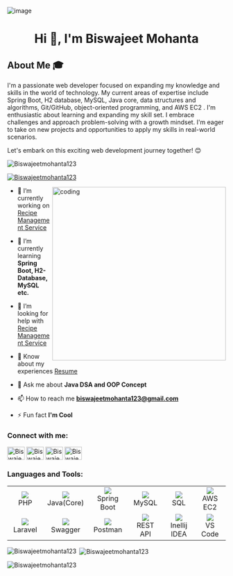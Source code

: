 ![image](https://github.com/user-attachments/assets/9af467d1-836a-42ab-a0a7-888286df0196)<h1 align="center">Hi 👋, I'm Biswajeet Mohanta</h1>

## About Me 🎓

I'm a passionate web developer focused on expanding my knowledge and skills in the world of technology. My current areas of expertise include Spring Boot, H2 database, MySQL, Java core, data structures and algorithms, Git/GitHub, object-oriented programming, and AWS EC2 .
I'm enthusiastic about learning and expanding my skill set. I embrace challenges and approach problem-solving with a growth mindset. I'm eager to take on new projects and opportunities to apply my skills in real-world scenarios.

Let's embark on this exciting web development journey together! 😊

<p align="left"> <img src="https://komarev.com/ghpvc/?username=Biswajeetmohanta123&label=Profile%20views&color=0e75b6&style=flat" alt="Biswajeetmohanta123" /> </p>

<p align="left"> <a href="https://github.com/ryo-ma/github-profile-trophy"><img src="https://github-profile-trophy.vercel.app/?username=Biswajeetmohanta123" alt="Biswajeetmohanta123" /></a> </p>

<img align="right" alt="coding" width="400" src="https://encrypted-tbn0.gstatic.com/images?q=tbn:ANd9GcR5t25mw9ZSdvlG-mVue69-5V8cEsvZowVzhw&usqp=CAU">

- 🔭 I’m currently working on [Recipe Management Service](https://github.com/Biswajeetmohanta123/RecipeManagementService)

- 🌱 I’m currently learning **Spring Boot, H2-Database, MySQL etc.**

- 🤝 I’m looking for help with [Recipe Management Service](https://github.com/Biswajeetmohanta123/RecipeManagementService)

- 📄 Know about my experiences [Resume](https://docs.google.com/document/d/1aPkPehBBuYyl4Xq5cb4_mbISosWtgck23Dm9nsUGaNA/edit?usp=sharing)

- 💬 Ask me about **Java DSA and OOP Concept**

- 📫 How to reach me **biswajeetmohanta123@gmail.com**

- ⚡ Fun fact **I'm Cool**

<h3 align="left">Connect with me:</h3>
<p align="left">
<a href="https://linkedin.com/in/itsmebiswajeet" target="blank"><img align="center" src="https://upload.wikimedia.org/wikipedia/commons/8/81/LinkedIn_icon.svg" alt="Biswajeet" height="30" width="40" /></a>
<a href="https://instagram.com/technophyle_raja" target="blank"><img align="center" src="https://upload.wikimedia.org/wikipedia/commons/9/95/Instagram_logo_2022.svg" alt="Biswajeet" height="30" width="40" /></a>
<a href="https://www.hackerrank.com/biswajeetmohant2" target="blank"><img align="center" src="https://upload.wikimedia.org/wikipedia/commons/4/40/HackerRank_Icon-1000px.png" alt="Biswajeet" height="30" width="40" /></a>
<a href="https://www.leetcode.com/Biswajeet123" target="blank"><img align="center" src="https://upload.wikimedia.org/wikipedia/commons/8/8e/LeetCode_Logo_1.png" alt="Biswajeet" height="30" width="40" /></a>
</p>

<h3 align="left">Languages and Tools:</h3>

<table>
  <tr>
    <td align="center" width="96">
      <a href="#">
        <img src="https://logodownload.org/wp-content/uploads/2016/10/php-logo.png" />
      </a>
      <br>PHP
    </td>
    <td align="center" width="96">
      <a href="#">
        <img src="https://th.bing.com/th/id/OIP.PZl9YNsOvSdYzlZ537h2_gHaEo?pid=ImgDet&rs=1" />
      </a>
      <br>Java(Core)
    </td>
    <td align="center" width="96">
      <a href="#">
        <img src="https://tvd12.com/wp-content/uploads/springboot.jpeg" />
      </a>
      <br>Spring Boot
    </td>
    <td align="center" width="96">
      <a href="#">
        <img src="https://logodownload.org/wp-content/uploads/2016/10/mysql-logo-1.png" />
      </a>
      <br>MySQL
    </td>
    <td align="center" width="96">
    <a href="#">
    <img src="https://th.bing.com/th/id/R.90871c6822607179f5d2cfd583f4aaeb?rik=Mjq2poldFRqyvw&riu=http%3a%2f%2fwww.hurricanesoftwares.com%2fwp-content%2fuploads%2f2009%2f06%2flogo_sql.gif&ehk=27JxvMmqZFhRjZW6EUR%2bEluINM9IT31PJLg9teQcucY%3d&risl=&pid=ImgRaw&r=0" />
      </a>
      <br>SQL
    </td>
    <td align="center" width="96">
    <a href="#">
        <img src="https://th.bing.com/th/id/OIP.LJw8aitT6YkTxXt56C5ahAHaEw?pid=ImgDet&rs=1" />
      </a>
      <br>AWS EC2
    </td>
    </tr>
    <tr>
    <td align="center" width="96">
    <a href="#">
        <img src="https://avatars.githubusercontent.com/u/958072?s=48&v=4" />
      </a>
      <br>Laravel
    </td>
      <td align="center" width="96">
    <a href="#">
        <img src="https://pbs.twimg.com/profile_images/524354309668872194/4cka4Q7w.png" />
      </a>
      <br>Swagger
    </td>
    <td align="center" width="96">
     <a href="#">
        <img src="https://th.bing.com/th/id/R.673b1ed375a2b13043c1230afb57f267?rik=NOce5jSRXQkncA&riu=http%3a%2f%2fww1.prweb.com%2fprfiles%2f2018%2f10%2f05%2f15812110%2fpostman-logo-vert-2018.png&ehk=KfSYC3SA2j1%2fKgWiDwcGbPAULQ0LKtnGNNpO1G0xrEQ%3d&risl=&pid=ImgRaw&r=0" />
      </a>
      <br>Postman
    </td>
    <td align="center" width="96">
    <a href="#">
        <img src="https://d12m9erqbesehq.cloudfront.net/wp-content/uploads/2016/04/30152042/event-smart-rest-api.png" />
      </a>
      <br>REST API
    </td>
    <td align="center" width="96">
    <a href="#">
        <img src="https://th.bing.com/th/id/R.fe14bec0eac7c73eaf8fa738867e6ff2?rik=%2fWASHqa82355%2bA&riu=http%3a%2f%2fumbrella-soft.com%2fupload%2f500322f3f64863e2112cf19f766ef797.png&ehk=h78ZpRfo1bdsh0%2fZ%2bWniOazCUPqBFGcey9aOJgnjNvQ%3d&risl=&pid=ImgRaw&r=0" />
      </a>
      <br>Inellij IDEA
    </td>
    </td>
    <td align="center"  width="96">
      <a href="#">
        <img src="https://res.cloudinary.com/practicaldev/image/fetch/s--PmtGWeEE--/c_limit%2Cf_auto%2Cfl_progressive%2Cq_auto%2Cw_880/https://dev-to-uploads.s3.amazonaws.com/uploads/articles/altlbm1vka194t8ke29t.png" />
      </a>
      <br>VS Code
    </td>
  </tr>
</table>

<p><img align="left" src="https://github-readme-stats.vercel.app/api/top-langs?username=Biswajeetmohanta123&show_icons=true&locale=en&layout=compact" alt="Biswajeetmohanta123" /></p>

<p>&nbsp;<img align="center" src="https://github-readme-stats.vercel.app/api?username=Biswajeetmohanta123&show_icons=true&locale=en" alt="Biswajeetmohanta123" /></p>

<p><img align="center" src="https://github-readme-streak-stats.herokuapp.com/?user=Biswajeetmohanta123&" alt="Biswajeetmohanta123" /></p>
